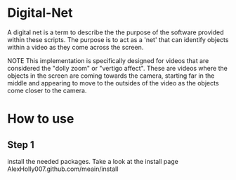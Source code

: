 # Digital-Net
A digital net is a term to describe the the purpose of the software provided within these scripts. The purpose is to act as a 'net' that can identify objects within a video as they come across the screen.

NOTE
This implementation is specifically designed for videos that are considered the "dolly zoom" or "vertigo affect". These are videos where the objects in the screen are coming towards the camera, starting far in the middle and appearing to move to the outsides of the video as the objects come closer to the camera.


# How to use

## Step 1
install the needed packages. Take a look at the install page AlexHolly007.github.com/meain/install
